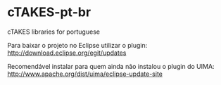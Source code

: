 # cTAKES-pt-br
cTAKES libraries for portuguese

Para baixar o projeto no Eclipse utilizar o plugin: http://download.eclipse.org/egit/updates

Recomendável instalar para quem ainda não instalou o plugin do UIMA: http://www.apache.org/dist/uima/eclipse-update-site

